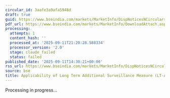 ```yaml
---
circular_id: 3aafe3a9afa5948d
draft: true
guid: https://www.bseindia.com/markets/MarketInfo/DispNoticesNCirculars.aspx?Noticeid={B5F64C01-B109-415F-A6F2-A8CEF6D38360}&noticeno=20250911-85&dt=09/11/2025&icount=85&totcount=91&flag=0
pdf_url: https://www.bseindia.com/markets/MarketInfo/DownloadAttach.aspx?id=20250911-85&attachedId=3313f4ce-e548-468b-8d82-f02f08a5994c
processing:
  attempts: 1
  content_hash: ''
  processed_at: '2025-09-11T21:20:28.588334'
  processor_version: '2.0'
  stage: claude_failed
  status: failed
published_date: '2025-09-11T14:30:21+00:00'
rss_url: https://www.bseindia.com/markets/MarketInfo/DispNoticesNCirculars.aspx?Noticeid={B5F64C01-B109-415F-A6F2-A8CEF6D38360}&noticeno=20250911-85&dt=09/11/2025&icount=85&totcount=91&flag=0
source: bse
title: Applicability of Long Term Additional Surveillance Measure (LT-ASM)
---
```


Processing in progress...